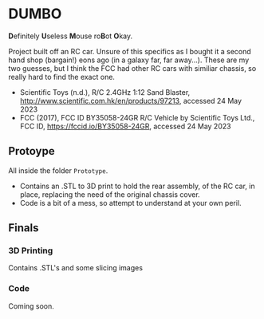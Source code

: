 # DUMBO
**D**efinitely **U**seless **M**ouse ro**B**ot **O**kay.

Project built off an RC car. Unsure of this specifics as I bought it a second hand shop (bargain!) eons ago (in a galaxy far, far away...).
These are my two guesses, but I think the FCC had other RC cars with similiar chassis, so really hard to find the exact one.
- Scientific Toys (n.d.), R/C 2.4GHz 1:12 Sand Blaster, http://www.scientific.com.hk/en/products/97213, accessed 24 May 2023
- FCC (2017), FCC ID BY35058-24GR R/C Vehicle by Scientific Toys Ltd., FCC ID, https://fccid.io/BY35058-24GR, accessed 24 May 2023

## Protoype
All inside the folder `Prototype`. 
- Contains an .STL to 3D print to hold the rear assembly, of the RC car, in place, replacing the need of the original chassis cover.
- Code is a bit of a mess, so attempt to understand at your own peril.


## Finals
### 3D Printing
Contains .STL's and some slicing images


### Code
Coming soon.
